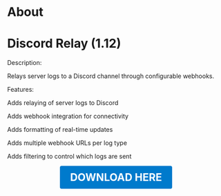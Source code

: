 # About

# Discord Relay (1.12)

Description:

Relays server logs to a Discord channel through configurable webhooks.

Features:

Adds relaying of server logs to Discord

Adds webhook integration for connectivity

Adds formatting of real-time updates

Adds multiple webhook URLs per log type

Adds filtering to control which logs are sent

<p align="center"><a href="https://github.com/LiliaFramework/Modules/raw/refs/heads/gh-pages/discordrelay.zip" style="display:inline-block;padding:12px 24px;font-size:1.5rem;font-weight:bold;text-decoration:none;color:#fff;background-color:#007acc;border-radius:4px;">DOWNLOAD HERE</a></p>